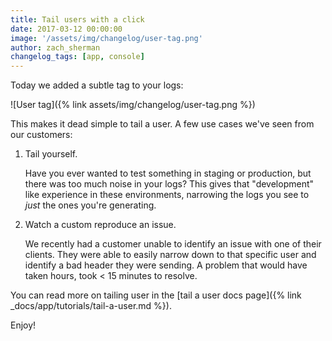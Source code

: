 ```yaml
---
title: Tail users with a click
date: 2017-03-12 00:00:00
image: '/assets/img/changelog/user-tag.png'
author: zach_sherman
changelog_tags: [app, console]
---
```


Today we added a subtle tag to your logs:

![User tag]({% link assets/img/changelog/user-tag.png %})

This makes it dead simple to tail a user. A few use cases we've seen from our customers:

1. Tail yourself.

   Have you ever wanted to test something in staging or production, but there was too much
   noise in your logs? This gives that "development" like experience in these environments,
   narrowing the logs you see to _just_ the ones you're generating.

2. Watch a custom reproduce an issue.

   We recently had a customer unable to identify an issue with one of their clients. They were
   able to easily narrow down to that specific user and identify a bad header they were sending.
   A problem that would have taken hours, took < 15 minutes to resolve.

You can read more on tailing user in the [tail a user docs page]({% link _docs/app/tutorials/tail-a-user.md %}).

Enjoy!